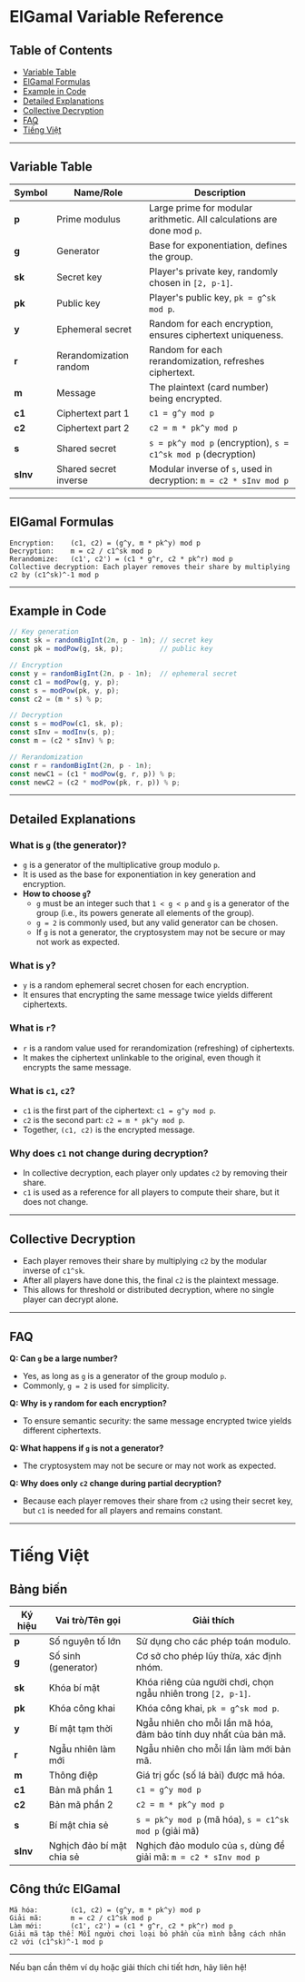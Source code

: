 # ElGamal Variable Reference

## Table of Contents
- [Variable Table](#variable-table)
- [ElGamal Formulas](#elgamal-formulas)
- [Example in Code](#example-in-code)
- [Detailed Explanations](#detailed-explanations)
- [Collective Decryption](#collective-decryption)
- [FAQ](#faq)
- [Tiếng Việt](#tieng-viet)

---

## Variable Table

| Symbol | Name/Role                | Description                                                                 |
|--------|--------------------------|-----------------------------------------------------------------------------|
| **p**      | Prime modulus            | Large prime for modular arithmetic. All calculations are done mod `p`.      |
| **g**      | Generator                | Base for exponentiation, defines the group.                                 |
| **sk**     | Secret key               | Player's private key, randomly chosen in `[2, p-1]`.                        |
| **pk**     | Public key               | Player's public key, `pk = g^sk mod p`.                                     |
| **y**      | Ephemeral secret         | Random for each encryption, ensures ciphertext uniqueness.                   |
| **r**      | Rerandomization random   | Random for each rerandomization, refreshes ciphertext.                      |
| **m**      | Message                  | The plaintext (card number) being encrypted.                                |
| **c1**     | Ciphertext part 1        | `c1 = g^y mod p`                                                            |
| **c2**     | Ciphertext part 2        | `c2 = m * pk^y mod p`                                                       |
| **s**      | Shared secret            | `s = pk^y mod p` (encryption), `s = c1^sk mod p` (decryption)               |
| **sInv**   | Shared secret inverse    | Modular inverse of `s`, used in decryption: `m = c2 * sInv mod p`           |

---

## ElGamal Formulas

```
Encryption:    (c1, c2) = (g^y, m * pk^y) mod p
Decryption:    m = c2 / c1^sk mod p
Rerandomize:   (c1', c2') = (c1 * g^r, c2 * pk^r) mod p
Collective decryption: Each player removes their share by multiplying c2 by (c1^sk)^-1 mod p
```

---

## Example in Code

```typescript
// Key generation
const sk = randomBigInt(2n, p - 1n); // secret key
const pk = modPow(g, sk, p);         // public key

// Encryption
const y = randomBigInt(2n, p - 1n);  // ephemeral secret
const c1 = modPow(g, y, p);
const s = modPow(pk, y, p);
const c2 = (m * s) % p;

// Decryption
const s = modPow(c1, sk, p);
const sInv = modInv(s, p);
const m = (c2 * sInv) % p;

// Rerandomization
const r = randomBigInt(2n, p - 1n);
const newC1 = (c1 * modPow(g, r, p)) % p;
const newC2 = (c2 * modPow(pk, r, p)) % p;
```

---

## Detailed Explanations

### What is `g` (the generator)?
- `g` is a generator of the multiplicative group modulo `p`.
- It is used as the base for exponentiation in key generation and encryption.
- **How to choose `g`?**
  - `g` must be an integer such that `1 < g < p` and `g` is a generator of the group (i.e., its powers generate all elements of the group).
  - `g = 2` is commonly used, but any valid generator can be chosen.
  - If `g` is not a generator, the cryptosystem may not be secure or may not work as expected.

### What is `y`?
- `y` is a random ephemeral secret chosen for each encryption.
- It ensures that encrypting the same message twice yields different ciphertexts.

### What is `r`?
- `r` is a random value used for rerandomization (refreshing) of ciphertexts.
- It makes the ciphertext unlinkable to the original, even though it encrypts the same message.

### What is `c1`, `c2`?
- `c1` is the first part of the ciphertext: `c1 = g^y mod p`.
- `c2` is the second part: `c2 = m * pk^y mod p`.
- Together, `(c1, c2)` is the encrypted message.

### Why does `c1` not change during decryption?
- In collective decryption, each player only updates `c2` by removing their share.
- `c1` is used as a reference for all players to compute their share, but it does not change.

---

## Collective Decryption
- Each player removes their share by multiplying `c2` by the modular inverse of `c1^sk`.
- After all players have done this, the final `c2` is the plaintext message.
- This allows for threshold or distributed decryption, where no single player can decrypt alone.

---

## FAQ

**Q: Can `g` be a large number?**
- Yes, as long as `g` is a generator of the group modulo `p`.
- Commonly, `g = 2` is used for simplicity.

**Q: Why is `y` random for each encryption?**
- To ensure semantic security: the same message encrypted twice yields different ciphertexts.

**Q: What happens if `g` is not a generator?**
- The cryptosystem may not be secure or may not work as expected.

**Q: Why does only `c2` change during partial decryption?**
- Because each player removes their share from `c2` using their secret key, but `c1` is needed for all players and remains constant.

---

# Tiếng Việt

## Bảng biến

| Ký hiệu | Vai trò/Tên gọi         | Giải thích                                                                 |
|---------|-------------------------|----------------------------------------------------------------------------|
| **p**      | Số nguyên tố lớn           | Sử dụng cho các phép toán modulo.                                          |
| **g**      | Số sinh (generator)       | Cơ sở cho phép lũy thừa, xác định nhóm.                                   |
| **sk**     | Khóa bí mật               | Khóa riêng của người chơi, chọn ngẫu nhiên trong `[2, p-1]`.               |
| **pk**     | Khóa công khai            | Khóa công khai, `pk = g^sk mod p`.                                        |
| **y**      | Bí mật tạm thời           | Ngẫu nhiên cho mỗi lần mã hóa, đảm bảo tính duy nhất của bản mã.           |
| **r**      | Ngẫu nhiên làm mới        | Ngẫu nhiên cho mỗi lần làm mới bản mã.                                     |
| **m**      | Thông điệp                | Giá trị gốc (số lá bài) được mã hóa.                                      |
| **c1**     | Bản mã phần 1             | `c1 = g^y mod p`                                                           |
| **c2**     | Bản mã phần 2             | `c2 = m * pk^y mod p`                                                      |
| **s**      | Bí mật chia sẻ            | `s = pk^y mod p` (mã hóa), `s = c1^sk mod p` (giải mã)                     |
| **sInv**   | Nghịch đảo bí mật chia sẻ | Nghịch đảo modulo của `s`, dùng để giải mã: `m = c2 * sInv mod p`          |

## Công thức ElGamal

```
Mã hóa:        (c1, c2) = (g^y, m * pk^y) mod p
Giải mã:       m = c2 / c1^sk mod p
Làm mới:       (c1', c2') = (c1 * g^r, c2 * pk^r) mod p
Giải mã tập thể: Mỗi người chơi loại bỏ phần của mình bằng cách nhân c2 với (c1^sk)^-1 mod p
```

---

Nếu bạn cần thêm ví dụ hoặc giải thích chi tiết hơn, hãy liên hệ! 